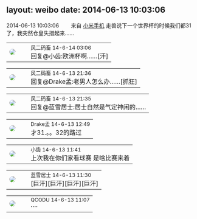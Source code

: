 layout: weibo
date: 2014-06-13 10:03:06
---
<meta name="referrer" content="no-referrer" />

2014-06-13 10:03:06  &nbsp;&nbsp;&nbsp;&nbsp;&nbsp;&nbsp; 来自 <a href="http://app.weibo.com/t/feed/22zMnn" rel="nofollow">小米手机</a>
走兽说下一个世界杯的时候我们都31了，我突然仓皇失措起来…… ​​​

<table style="width: 100%;">
  <tr>
    <td style="width: 40px;"><img style="border-radius:50%" src="https://tva3.sinaimg.cn/crop.0.0.639.639.50/6d2a6003jw8f3idy69w2gj20hs0hrt9g.jpg?KID=imgbed,tva&Expires=1624464137&ssig=G1J2TGeNG0"></td>
    <td colspan="2"><small>风二码畜 14-6-14 03:06</small><br/>回复@小齿:欧洲杯啊……[汗]</td>
  </tr>
</table>

<table style="width: 100%;">
  <tr>
    <td style="width: 40px;"><img style="border-radius:50%" src="https://tva3.sinaimg.cn/crop.0.0.639.639.50/6d2a6003jw8f3idy69w2gj20hs0hrt9g.jpg?KID=imgbed,tva&Expires=1624464137&ssig=G1J2TGeNG0"></td>
    <td colspan="2"><small>风二码畜 14-6-13 21:36</small><br/>回复@Drake孟:老男人怎么办……[抓狂]</td>
  </tr>
</table>

<table style="width: 100%;">
  <tr>
    <td style="width: 40px;"><img style="border-radius:50%" src="https://tva3.sinaimg.cn/crop.0.0.639.639.50/6d2a6003jw8f3idy69w2gj20hs0hrt9g.jpg?KID=imgbed,tva&Expires=1624464137&ssig=G1J2TGeNG0"></td>
    <td colspan="2"><small>风二码畜 14-6-13 21:35</small><br/>回复@蓝雪居士:居士自然是气定神闲的……</td>
  </tr>
</table>

<table style="width: 100%;">
  <tr>
    <td style="width: 40px;"><img style="border-radius:50%" src="https://tva2.sinaimg.cn/crop.52.55.553.553.50/483c94a3jw1eblo5ch8jxj20j60pnjwq.jpg?KID=imgbed,tva&Expires=1624464137&ssig=lQQYw%2F9rI6"></td>
    <td colspan="2"><small>Drake孟 14-6-13 12:49</small><br/>才31.。。32的路过</td>
  </tr>
</table>

<table style="width: 100%;">
  <tr>
    <td style="width: 40px;"><img style="border-radius:50%" src="https://tva3.sinaimg.cn/crop.0.0.480.480.50/4d4bc111jw8ejj3t36gwaj20dc0dc769.jpg?KID=imgbed,tva&Expires=1624464137&ssig=SHXLuIxm8u"></td>
    <td colspan="2"><small>小齿 14-6-13 11:41</small><br/>上次我在你们家看球赛 是啥比赛来着</td>
  </tr>
</table>

<table style="width: 100%;">
  <tr>
    <td style="width: 40px;"><img style="border-radius:50%" src="https://tva1.sinaimg.cn/crop.0.0.180.180.50/7978b307jw1e8qgp5bmzyj2050050aa8.jpg?KID=imgbed,tva&Expires=1624464137&ssig=J5QUEFQBxa"></td>
    <td colspan="2"><small>蓝雪居士 14-6-13 11:30</small><br/>[巨汗][巨汗][巨汗][巨汗]</td>
  </tr>
</table>

<table style="width: 100%;">
  <tr>
    <td style="width: 40px;"><img style="border-radius:50%" src="https://tvax1.sinaimg.cn/crop.0.0.512.512.50/6b69631dly8g0l3egwcbcj20e80e8dfu.jpg?KID=imgbed,tva&Expires=1624464137&ssig=3IrE3LrDAV"></td>
    <td colspan="2"><small>QCODU 14-6-13 11:07</small><br/>····</td>
  </tr>
</table>
